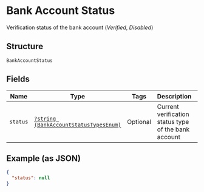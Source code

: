 
# Bank Account Status

Verification status of the bank account (<i>Verified</i>, <i>Disabled</i>)

## Structure

`BankAccountStatus`

## Fields

| Name | Type | Tags | Description | Getter | Setter |
|  --- | --- | --- | --- | --- | --- |
| `status` | [`?string (BankAccountStatusTypesEnum)`](../../doc/models/bank-account-status-types-enum.md) | Optional | Current verification status type of the bank account | getStatus(): ?string | setStatus(?string status): void |

## Example (as JSON)

```json
{
  "status": null
}
```

